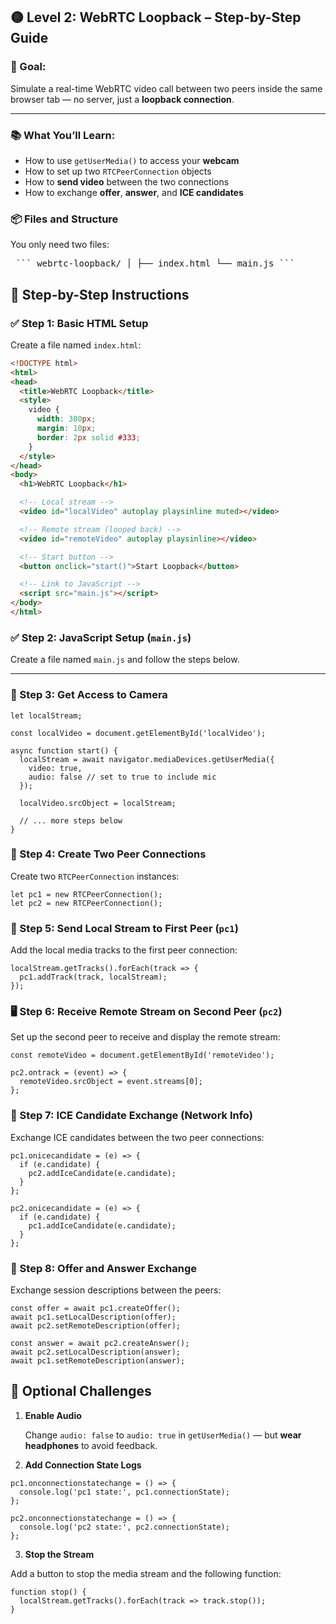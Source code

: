 ## 🟡 Level 2: WebRTC Loopback – Step-by-Step Guide

### 🎯 Goal:
Simulate a real-time WebRTC video call between two peers inside the same browser tab — no server, just a **loopback connection**.

---

### 📚 What You’ll Learn:

- How to use `getUserMedia()` to access your **webcam**
- How to set up two `RTCPeerConnection` objects
- How to **send video** between the two connections
- How to exchange **offer**, **answer**, and **ICE candidates**

### 📦 Files and Structure

You only need two files:
<pre> ``` webrtc-loopback/ │ ├── index.html └── main.js ``` </pre>

## 🧱 Step-by-Step Instructions

### ✅ Step 1: Basic HTML Setup

Create a file named `index.html`:

```html
<!DOCTYPE html>
<html>
<head>
  <title>WebRTC Loopback</title>
  <style>
    video {
      width: 300px;
      margin: 10px;
      border: 2px solid #333;
    }
  </style>
</head>
<body>
  <h1>WebRTC Loopback</h1>

  <!-- Local stream -->
  <video id="localVideo" autoplay playsinline muted></video>

  <!-- Remote stream (looped back) -->
  <video id="remoteVideo" autoplay playsinline></video>

  <!-- Start button -->
  <button onclick="start()">Start Loopback</button>

  <!-- Link to JavaScript -->
  <script src="main.js"></script>
</body>
</html>
```

### ✅ Step 2: JavaScript Setup (`main.js`)

Create a file named `main.js` and follow the steps below.

---

### 📸 Step 3: Get Access to Camera

```
let localStream;

const localVideo = document.getElementById('localVideo');

async function start() {
  localStream = await navigator.mediaDevices.getUserMedia({
    video: true,
    audio: false // set to true to include mic
  });

  localVideo.srcObject = localStream;

  // ... more steps below
}
```

### 🧠 Step 4: Create Two Peer Connections

Create two `RTCPeerConnection` instances:

```
let pc1 = new RTCPeerConnection();
let pc2 = new RTCPeerConnection();
```

### 🎥 Step 5: Send Local Stream to First Peer (`pc1`)

Add the local media tracks to the first peer connection:

```
localStream.getTracks().forEach(track => {
  pc1.addTrack(track, localStream);
});
```

### 🖥️ Step 6: Receive Remote Stream on Second Peer (`pc2`)

Set up the second peer to receive and display the remote stream:

```
const remoteVideo = document.getElementById('remoteVideo');

pc2.ontrack = (event) => {
  remoteVideo.srcObject = event.streams[0];
};
```

### 🔁 Step 7: ICE Candidate Exchange (Network Info)

Exchange ICE candidates between the two peer connections:

```
pc1.onicecandidate = (e) => {
  if (e.candidate) {
    pc2.addIceCandidate(e.candidate);
  }
};

pc2.onicecandidate = (e) => {
  if (e.candidate) {
    pc1.addIceCandidate(e.candidate);
  }
};
```

### 🔄 Step 8: Offer and Answer Exchange

Exchange session descriptions between the peers:

```
const offer = await pc1.createOffer();
await pc1.setLocalDescription(offer);
await pc2.setRemoteDescription(offer);

const answer = await pc2.createAnswer();
await pc2.setLocalDescription(answer);
await pc1.setRemoteDescription(answer);
```

## 🧪 Optional Challenges

1. **Enable Audio**

   Change `audio: false` to `audio: true` in `getUserMedia()` — but **wear headphones** to avoid feedback.

2. **Add Connection State Logs**

```
pc1.onconnectionstatechange = () => {
  console.log('pc1 state:', pc1.connectionState);
};

pc2.onconnectionstatechange = () => {
  console.log('pc2 state:', pc2.connectionState);
};
```

3. **Stop the Stream**

Add a button to stop the media stream and the following function:

```
function stop() {
  localStream.getTracks().forEach(track => track.stop());
}
```
